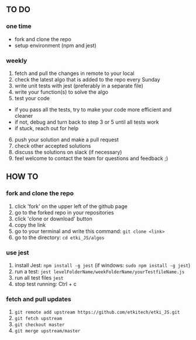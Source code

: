 
## TO DO 

### one time

* fork and clone the repo
* setup environment (npm and jest)

### weekly

1. fetch and pull the changes in remote to your local
2. check the latest algo that is added to the repo every Sunday
3. write unit tests with jest (preferably in a separate file)
4. write your function(s) to solve the algo
5. test your code
  * if you pass all the tests, try to make your code more efficient and cleaner
  * if not, debug and turn back to step 3 or 5 until all tests work
  * if stuck, reach out for help
6. push your solution and make a pull request
7. check other accepted solutions
8. discuss the solutions on slack (if necessary)
9. feel welcome to contact the team for questions and feedback ;)

## HOW TO

### fork and clone the repo
1. click 'fork' on the upper left of the github page
2. go to the forked repo in your repositories
3. click 'clone or download' button
4. copy the link
5. go to your terminal and write this command: `git clone <link>` 
6. go to the directory:  `cd etki_JS/algos`

### use jest 
1. install Jest: `npm install -g jest` (if windows: `sudo npm install -g jest`)
2. run a test: `jest levelFolderName/weekFolderName/yourTestfileName.js`
3. run all test files `jest`
4. stop test running: Ctrl + c

### fetch and pull updates
1. `git remote add upstream https://github.com/etkitech/etki_JS.git`
2. `git fetch upstream`
3. `git checkout master`
4. `git merge upstream/master`
